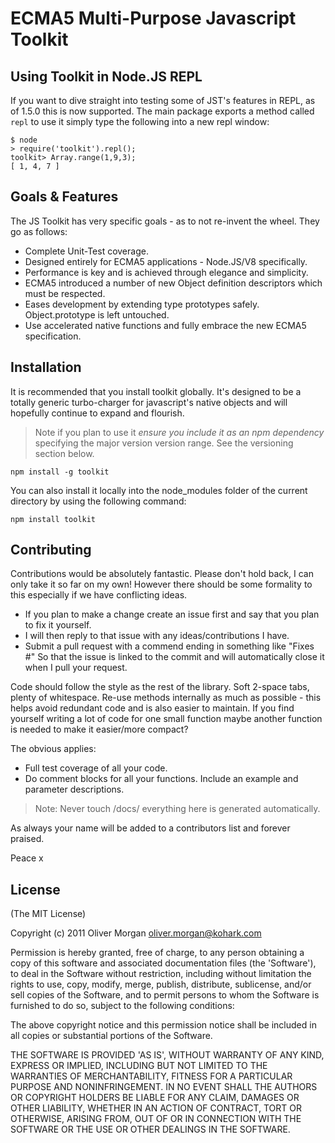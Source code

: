 # ECMA5 Multi-Purpose Javascript Toolkit

## Using Toolkit in Node.JS REPL
If you want to dive straight into testing some of JST's features in REPL, as of 1.5.0 this is now supported. The main package exports a method called `repl` to use it simply type the following into a new repl window:

    $ node
    > require('toolkit').repl();
    toolkit> Array.range(1,9,3);
    [ 1, 4, 7 ]
    
## Goals & Features
The JS Toolkit has very specific goals - as to not re-invent the wheel. They go as follows:

* Complete Unit-Test coverage.
* Designed entirely for ECMA5 applications - Node.JS/V8 specifically.
* Performance is key and is achieved through elegance and simplicity.
* ECMA5 introduced a number of new Object definition descriptors which must be respected.
* Eases development by extending type prototypes safely. Object.prototype is left untouched.
* Use accelerated native functions and fully embrace the new ECMA5 specification.

## Installation
It is recommended that you install toolkit globally. It's designed to be a totally generic turbo-charger for javascript's native objects and will hopefully continue to expand and flourish.

> Note if you plan to use it *ensure you include it as an npm dependency* specifying the major version version range. See the versioning section below.

    npm install -g toolkit
    
You can also install it locally into the node_modules folder of the current directory by using the following command:

    npm install toolkit

## Contributing
Contributions would be absolutely fantastic. Please don't hold back, I can only take it so far on my own! However there should be some formality to this especially if we have conflicting ideas.

* If you plan to make a change create an issue first and say that you plan to fix it yourself.
* I will then reply to that issue with any ideas/contributions I have.
* Submit a pull request with a commend ending in something like "Fixes #<ISSUE ID>" So that the issue is linked to the commit and will automatically close it when I pull your request.
    
Code should follow the style as the rest of the library. Soft 2-space tabs, plenty of whitespace. Re-use methods internally as much as possible - this helps avoid redundant code and is also easier to maintain. If you find yourself writing a lot of code for one small function maybe another function is needed to make it easier/more compact?

The obvious applies:

* Full test coverage of all your code.
* Do comment blocks for all your functions. Include an example and parameter descriptions.

> Note: Never touch /docs/ everything here is generated automatically.

As always your name will be added to a contributors list and forever praised.

Peace x

## License
(The MIT License)

Copyright (c) 2011 Oliver Morgan <oliver.morgan@kohark.com>

Permission is hereby granted, free of charge, to any person obtaining a copy of this software and associated documentation files (the 'Software'), to deal in the Software without restriction, including without limitation the rights to use, copy, modify, merge, publish, distribute, sublicense, and/or sell copies of the Software, and to permit persons to whom the Software is furnished to do so, subject to the following conditions:

The above copyright notice and this permission notice shall be included in all copies or substantial portions of the Software.

THE SOFTWARE IS PROVIDED 'AS IS', WITHOUT WARRANTY OF ANY KIND, EXPRESS OR IMPLIED, INCLUDING BUT NOT LIMITED TO THE WARRANTIES OF MERCHANTABILITY, FITNESS FOR A PARTICULAR PURPOSE AND NONINFRINGEMENT. IN NO EVENT SHALL THE AUTHORS OR COPYRIGHT HOLDERS BE LIABLE FOR ANY CLAIM, DAMAGES OR OTHER LIABILITY, WHETHER IN AN ACTION OF CONTRACT, TORT OR OTHERWISE, ARISING FROM, OUT OF OR IN CONNECTION WITH THE SOFTWARE OR THE USE OR OTHER DEALINGS IN THE SOFTWARE.